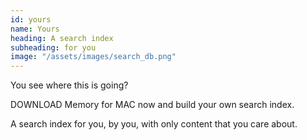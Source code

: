 ```yaml
---
id: yours
name: Yours
heading: A search index
subheading: for you
image: "/assets/images/search_db.png"
---
```

You see where this is going?

DOWNLOAD Memory for MAC now and build your own search index. 

A search index for you, by you, with only content that you care about. 
